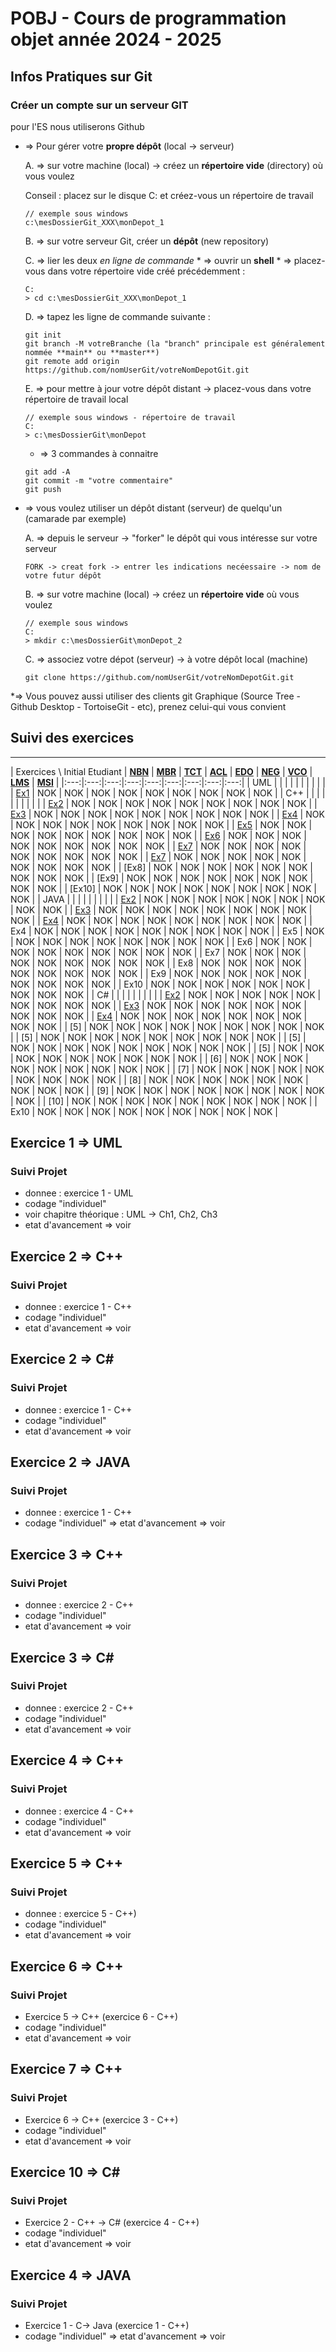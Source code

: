 # POBJ - Cours de programmation objet année 2024 - 2025 
## Infos Pratiques sur Git

### Créer un compte sur un serveur GIT 
pour l'ES nous utiliserons <span sytle="color: #FF0000">Github</span>
	
* => Pour gérer votre **propre dépôt** (local -> serveur)
	
	A. => sur votre machine (local) -> créez un **répertoire vide** (directory) où vous voulez 
	
	Conseil : placez sur le disque C: et créez-vous un répertoire de travail
	
	```
	// exemple sous windows 
	c:\mesDossierGit_XXX\monDepot_1 
	```
	B. => sur votre serveur Git, créer un **dépôt** (new repository) 
	
	C. => lier les deux *en ligne de commande* 
		* => ouvrir un **shell** 
		* => placez-vous dans votre répertoire vide créé précédemment :  
	
	```
	C: 
	> cd c:\mesDossierGit_XXX\monDepot_1 
	```

	D. => tapez les ligne de commande suivante : 	
	```
	git init
	git branch -M votreBranche (la "branch" principale est généralement nommée **main** ou **master**)
	git remote add origin https://github.com/nomUserGit/votreNomDepotGit.git
	```
	
	E. => pour mettre à jour votre dépôt distant -> placez-vous dans votre répertoire de travail local 
	```
	// exemple sous windows - répertoire de travail  
	C:
	> c:\mesDossierGit\monDepot 
	```
	
	* => 3 commandes à connaitre 
	
	```
	git add -A 
	git commit -m "votre commentaire" 	
	git push 
	```
* => vous voulez utiliser un dépôt distant (serveur) de quelqu'un (camarade par exemple) 
	
	A. => depuis le serveur -> "forker" le dépôt qui vous intéresse sur votre serveur 
	```
	FORK -> creat fork -> entrer les indications necéessaire -> nom de votre futur dépôt
	```
	
	B.  => sur votre machine (local) -> créez un **répertoire vide** où vous voulez 
	```
	// exemple sous windows 
	C: 
	> mkdir c:\mesDossierGit\monDepot_2 
	```
	
	C. => associez votre dépot (serveur) -> à votre dépôt local (machine) 
	```
	git clone https://github.com/nomUserGit/votreNomDepotGit.git
	``` 

*=> Vous pouvez aussi utiliser des clients git Graphique (Source Tree - Github Desktop - TortoiseGit - etc), 
prenez celui-qui vous convient 
	
## Suivi des exercices 
---

| Exercices \ Initial Etudiant | **[NBN](https://github.com/NicolasBessson)** | **[MBR](https://github.com/MathieuBucher)** | **[TCT](https://github.com/Tass1l0)** | **[ACL](https://github.com/Sweedy3960)** | **[EDO](https://github.com/etideoliveira)** | **[NEG](https://github.com/Larssno)** | **[VCO](https://github.com/kediven)** | **[LMS](https://github.com/LeoMendesEsEtml)** | **[MSI](https://github.com/MatteoStefanelli)** | 
|:---:|:---:|:---:|:---:|:---:|:---:|:---:|:---:|:---:|
| UML | | | | | | | | | | 
| [Ex1](https://github.com/PBYetml/POBJ_SLO2_23_24/tree/main/Exercices/Ex1_UML) | NOK | NOK | NOK | NOK | NOK | NOK | NOK | NOK | NOK |
| C++ | | | | | | | | | |
| [Ex2](https://github.com/PBYetml/POBJ_SLO2_23_24/tree/main/Exercices/Ex2_ConversionC_POO) | NOK | NOK | NOK | NOK | NOK | NOK | NOK | NOK |  NOK |
| [Ex3](https://github.com/PBYetml/POBJ_SLO2_23_24/tree/main/Exercices/Ex3_Fonctions_POO) | NOK | NOK | NOK | NOK | NOK | NOK | NOK | NOK |  NOK |
| [Ex4](https://github.com/PBYetml/POBJ_SLO2_23_24/tree/main/Exercices/Ex4_ClassFigGeo_POO) | NOK | NOK | NOK | NOK | NOK | NOK | NOK | NOK |  NOK |
| [Ex5]() | NOK | NOK | NOK | NOK | NOK | NOK | NOK | NOK | NOK |
| [Ex6]() | NOK | NOK | NOK | NOK | NOK | NOK | NOK | NOK | NOK |
| [Ex7]() | NOK | NOK | NOK | NOK | NOK | NOK | NOK | NOK | NOK |
| [Ex7]() | NOK | NOK | NOK | NOK | NOK | NOK | NOK | NOK | NOK |
| [Ex8] | NOK | NOK | NOK | NOK | NOK | NOK | NOK | NOK | NOK |
| [Ex9] | NOK | NOK | NOK | NOK | NOK | NOK | NOK | NOK | NOK | 
| [Ex10] | NOK | NOK | NOK | NOK | NOK | NOK | NOK | NOK | NOK | 
| JAVA | | | | | | | | |
| [Ex2](https://github.com/PBYetml/POBJ_SLO2_23_24/tree/main/Exercices/Ex2_ConversionC_POO) | NOK | NOK | NOK | NOK | NOK | NOK | NOK | NOK | NOK |
| [Ex3](https://github.com/PBYetml/POBJ_SLO2_23_24/tree/main/Exercices/Ex3_Fonctions_POO) | NOK | NOK | NOK | NOK | NOK | NOK | NOK | NOK | NOK | 
| [Ex4](https://github.com/PBYetml/POBJ_SLO2_23_24/tree/main/Exercices/Ex4_ClassFigGeo_POO) | NOK | NOK | NOK | NOK | NOK | NOK | NOK | NOK | NOK | 
| Ex4 | NOK | NOK | NOK | NOK | NOK | NOK | NOK | NOK | NOK | 
| Ex5 | NOK | NOK | NOK | NOK | NOK | NOK | NOK | NOK | NOK | 
| Ex6 | NOK | NOK | NOK | NOK | NOK | NOK | NOK | NOK | NOK | 
| Ex7 | NOK | NOK | NOK | NOK | NOK | NOK | NOK | NOK | NOK | 
| Ex8 | NOK | NOK | NOK | NOK | NOK | NOK | NOK | NOK | NOK | 
| Ex9 | NOK | NOK | NOK | NOK | NOK | NOK | NOK | NOK | NOK | 
| Ex10 | NOK | NOK | NOK | NOK | NOK | NOK | NOK | NOK | NOK | 
| C# | | | | | | | | |
| [Ex2](https://github.com/PBYetml/POBJ_SLO2_23_24/tree/main/Exercices/Ex2_ConversionC_POO) | NOK | NOK | NOK | NOK | NOK | NOK | NOK | NOK | NOK |
| [Ex3](https://github.com/PBYetml/POBJ_SLO2_23_24/tree/main/Exercices/Ex3_Fonctions_POO) | NOK | NOK | NOK | NOK | NOK | NOK | NOK | NOK | NOK |
| [Ex4](https://github.com/PBYetml/POBJ_SLO2_23_24/tree/main/Exercices/Ex4_ClassFigGeo_POO) | NOK | NOK | NOK | NOK | NOK | NOK | NOK | NOK | NOK |
| [5] | NOK | NOK | NOK | NOK | NOK | NOK | NOK | NOK | NOK | 
| [5] | NOK | NOK | NOK | NOK | NOK | NOK | NOK | NOK | NOK | 
| [5] | NOK | NOK | NOK | NOK | NOK | NOK | NOK | NOK | NOK | 
| [5] | NOK | NOK | NOK | NOK | NOK | NOK | NOK | NOK | NOK | 
| [6] | NOK | NOK | NOK | NOK | NOK | NOK | NOK | NOK | NOK | 
| [7] | NOK | NOK | NOK | NOK | NOK | NOK | NOK | NOK | NOK |
| [8] | NOK | NOK | NOK | NOK | NOK | NOK | NOK | NOK | NOK |
| [9] | NOK | NOK | NOK | NOK | NOK | NOK | NOK | NOK | NOK | 
| [10] | NOK | NOK | NOK | NOK | NOK | NOK | NOK | NOK | NOK | 
| Ex10 | NOK | NOK | NOK | NOK | NOK | NOK | NOK | NOK | NOK | 

## Exercice 1 => **UML**
### Suivi Projet 
* donnee : exercice 1 - UML  
* codage "individuel" 
* voir chapitre théorique : UML -> Ch1, Ch2, Ch3
* etat d'avancement => voir []()

## Exercice 2 => **C++**
### Suivi Projet  
* donnee : exercice 1 - C++
* codage "individuel"
* etat d'avancement => voir []()

## Exercice 2 => **C#**
### Suivi Projet  
* donnee : exercice 1 - C++
* codage "individuel"	 
* etat d'avancement => voir []()

## Exercice 2 => **JAVA**
### Suivi Projet  
* donnee : exercice 1 - C++ 
* codage "individuel"
=> etat d'avancement => voir []()

## Exercice 3 => **C++**
### Suivi Projet  
* donnee : exercice 2 - C++
* codage "individuel"
* etat d'avancement => voir []()

## Exercice 3 => **C#**
### Suivi Projet  
* donnee : exercice 2 - C++
* codage "individuel" 
* etat d'avancement => voir []()

## Exercice 4 => **C++**
### Suivi Projet  
* donnee : exercice 4 - C++
* codage "individuel"
* etat d'avancement => voir []()

## Exercice 5 => **C++**
### Suivi Projet  
* donnee : exercice 5 - C++) 
* codage "individuel"
* etat d'avancement => voir []()

## Exercice 6 => **C++**
### Suivi Projet  
* Exercice 5 -> C++ (exercice 6 - C++) 
* codage "individuel"
* etat d'avancement => voir []()

## Exercice 7 => **C++**
### Suivi Projet  
* Exercice 6 -> C++ (exercice 3 - C++) 
* codage "individuel"
* etat d'avancement => voir []()


## Exercice 10 => **C#**
### Suivi Projet  
* Exercice 2 - C++ -> C# (exercice 4 - C++) 
* codage "individuel" 
* etat d'avancement => voir []()

## Exercice 4 => **JAVA**
### Suivi Projet  
* Exercice 1 - C-> Java (exercice 1 - C++) 
* codage "individuel"
=> etat d'avancement => voir []()






